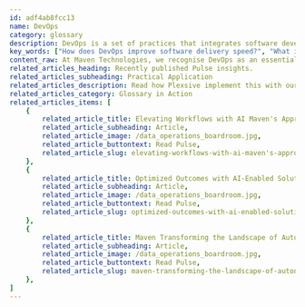 ```yaml
---
id: adf4ab8fcc13
name: DevOps
category: glossary
description: DevOps is a set of practices that integrates software development and IT operations to accelerate the delivery of reliable software, enhance collaboration, and improve business outcomes through efficient, modular approaches.
key_words: ["How does DevOps improve software delivery speed?", "What is the role of microservices in DevOps?", "How can DevOps reduce project failure rates?", "What are the business advantages of adopting DevOps?", "How does DevOps enhance customer satisfaction?", "What is the impact of DevOps on time to market?", "How does DevOps promote collaboration between development and operations?", "What are the best tools for facilitating DevOps practices?", "How does Maven Technologies implement DevOps solutions?", "How does DevOps contribute to accelerated business growth?"]
content_raw: At Maven Technologies, we recognise DevOps as an essential set of practices, designed to streamline and automate the processes between software development (Dev) and IT operations (Ops). The objective of DevOps is to generates synergistic value by unifying these traditionally discrete areas. Devised to facilitate speed and efficiency, DevOps is all about the fast and reliable delivery of software. Utilising the microservices approach, large projects are segmented into smaller, manageable, and modular single-function components, acting as independent building blocks. This method greatly reduces the chance of failure and mitigates overall project risk by ensuring one component's issues do not impact the functionality of others. Consider the range of business advantages that DevOps confers. The accelerated delivery of high-quality and reliable software boosts not only the satisfaction of your customers, but it also sets the stage for increased revenue opportunities. Speed is an essential asset in the modern business world – with DevOps, development and delivery processes are expedited, ushering in a quicker time to market, and swifter actioning of features, fixes, and updates. Moreover, DevOps fosters improved collaboration and effective communication, bridging gaps between developer teams and IT operations. This creates a comprehensive and effective workforce, bolstered by tools designed to cater specifically to the needs of both the business and the customer. In essence, DevOps is a transformative approach that Maven Technologies uses to drive the productivity of your business, accelerate growth, and unlock opportunities, thus helping to shape the future of your enterprise in the modern world. With our experienced professionals, we translate elite technology into tangible business benefits, entirely aligning with our vision to build and deliver value, at scale, to customers throughout their journey.
related_articles_heading: Recently published Pulse insights.
related_articles_subheading: Practical Application
related_articles_description: Read how Plexsive implement this with our clients.
related_articles_category: Glossary in Action
related_articles_items: [
	{
		related_article_title: Elevating Workflows with AI Maven's Approach,
		related_article_subheading: Article,
		related_article_image: /data_operations_boardroom.jpg,
		related_article_buttontext: Read Pulse,
		related_article_slug: elevating-workflows-with-ai-maven's-approach
	},
	{
		related_article_title: Optimized Outcomes with AI-Enabled Solutions,
		related_article_subheading: Article,
		related_article_image: /data_operations_boardroom.jpg,
		related_article_buttontext: Read Pulse,
		related_article_slug: optimized-outcomes-with-ai-enabled-solutions
	},
	{
		related_article_title: Maven Transforming the Landscape of Autonomous Vehicles,
		related_article_subheading: Article,
		related_article_image: /data_operations_boardroom.jpg,
		related_article_buttontext: Read Pulse,
		related_article_slug: maven-transforming-the-landscape-of-autonomous-vehicles
	},
]
---
```

